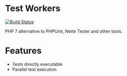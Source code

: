 Test Workers
============

[![Build Status](https://magnum.travis-ci.com/Mikulas/test-workers.svg?token=oqMcqtvnR48QUSpdAyLu&branch=master)](https://magnum.travis-ci.com/Mikulas/test-workers)

PHP 7 alternative to PHPUnit, Nette Tester and other tools.

Features
========

- Tests directly executable
- Parallel test execution
